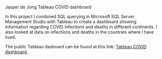 Jasper de Jong Tableau COVID dashboard

In this project I combined SQL querying in Microsoft SQL Server Management Studio with Tableau to create a dashboard showing information regarding COVID infections and deaths in different continents. I also looked at data  on infections and deaths in the countries where I have lived.

The public Tableau dasboard can be found at this link: <a href="https://public.tableau.com/views/COVID_portfolio/Dashboard1?:language=en-US&publish=yes&:display_count=n&:origin=viz_share_link" target = "_blank"> Tableau COVID dashboard </a>.
